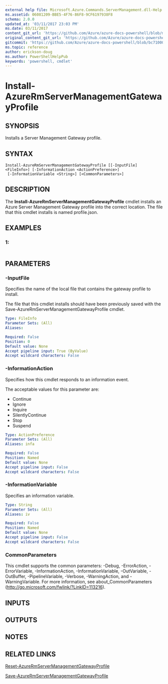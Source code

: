 ```yaml
---
external help file: Microsoft.Azure.Commands.ServerManagement.dll-Help.xml
ms.assetid: 06081209-BBE5-4F76-86F8-9CF6197938F8
schema: 2.0.0
updated_at: '03/11/2017 23:03 PM'
ms.date: 03/11/2017
content_git_url: 'https://github.com/Azure/azure-docs-powershell/blob/master/azureps-cmdlets-docs/ResourceManager/AzureRM.ServerManagement/v2.6.0/Install-AzureRmServerManagementGatewayProfile.md'
original_content_git_url: 'https://github.com/Azure/azure-docs-powershell/blob/master/azureps-cmdlets-docs/ResourceManager/AzureRM.ServerManagement/v2.6.0/Install-AzureRmServerManagementGatewayProfile.md'
gitcommit: 'https://github.com/Azure/azure-docs-powershell/blob/bc71000aa3c7f754b95442dcc415a7324626a15c'
ms.topic: reference
author: erickson-doug
ms.author: PowerShellHelpPub
keywords: 'powershell, cmdlet'
---
```


# Install-AzureRmServerManagementGatewayProfile

## SYNOPSIS
Installs a Server Management Gateway profile.

## SYNTAX

```
Install-AzureRmServerManagementGatewayProfile [[-InputFile] <FileInfo>] [-InformationAction <ActionPreference>]
 [-InformationVariable <String>] [<CommonParameters>]
```

## DESCRIPTION
The **Install-AzureRmServerManagementGatewayProfile** cmdlet installs an Azure Server Management Gateway profile into the correct location.
The file that this cmdlet installs is named profile.json.

## EXAMPLES

### 1:
```

```

## PARAMETERS

### -InputFile
Specifies the name of the local file that contains the gateway profile to install.

The file that this cmdlet installs should have been previously saved with the Save-AzureRmServerManagementGatewayProfile cmdlet.

```yaml
Type: FileInfo
Parameter Sets: (All)
Aliases: 

Required: False
Position: 0
Default value: None
Accept pipeline input: True (ByValue)
Accept wildcard characters: False
```

### -InformationAction
Specifies how this cmdlet responds to an information event.

The acceptable values for this parameter are:

- Continue
- Ignore
- Inquire
- SilentlyContinue
- Stop
- Suspend

```yaml
Type: ActionPreference
Parameter Sets: (All)
Aliases: infa

Required: False
Position: Named
Default value: None
Accept pipeline input: False
Accept wildcard characters: False
```

### -InformationVariable
Specifies an information variable.

```yaml
Type: String
Parameter Sets: (All)
Aliases: iv

Required: False
Position: Named
Default value: None
Accept pipeline input: False
Accept wildcard characters: False
```

### CommonParameters
This cmdlet supports the common parameters: -Debug, -ErrorAction, -ErrorVariable, -InformationAction, -InformationVariable, -OutVariable, -OutBuffer, -PipelineVariable, -Verbose, -WarningAction, and -WarningVariable. For more information, see about_CommonParameters (http://go.microsoft.com/fwlink/?LinkID=113216).

## INPUTS

## OUTPUTS

## NOTES

## RELATED LINKS

[Reset-AzureRmServerManagementGatewayProfile](./Reset-AzureRmServerManagementGatewayProfile.md)

[Save-AzureRmServerManagementGatewayProfile](./Save-AzureRmServerManagementGatewayProfile.md)


